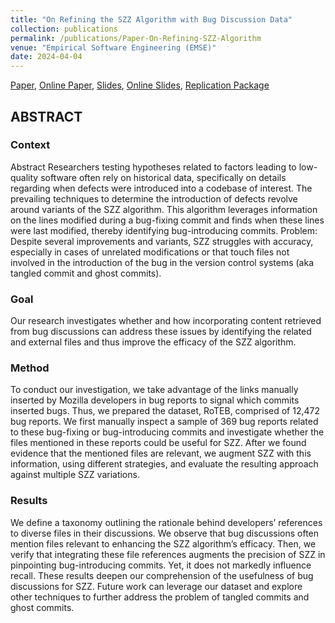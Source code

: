 ```yaml
---
title: "On Refining the SZZ Algorithm with Bug Discussion Data"
collection: publications
permalink: /publications/Paper-On-Refining-SZZ-Algorithm
venue: "Empirical Software Engineering (EMSE)"
date: 2024-04-04
---
```


[Paper](https://poojaruhal.github.io/files/Paper-On-Refining-SZZ-Algorithm.pdf),
[Online Paper](https://link.springer.com/article/10.1007/s10664-024-10511-2),
[Slides](https://poojaruhal.github.io/files/Slides-On-Refining-SZZ-Algorithim.pdf),
[Online Slides](https://www.slideshare.net/slideshow/on-refining-szz-algorithm-bug-discussion-data-pdf/280962616),
[Replication Package](https://zenodo.org/records/11484723)

## ABSTRACT
### Context
Abstract Researchers testing hypotheses related to factors leading to low-quality software often rely on historical data, specifically on details regarding when defects were introduced into a codebase of interest. The prevailing techniques to determine the introduction of defects revolve around variants of the SZZ algorithm. This algorithm leverages information on the lines modified during a bug-fixing commit and finds when these lines were last modified, thereby identifying bug-introducing commits.
Problem: Despite several improvements and variants, SZZ struggles with accuracy, especially in cases of unrelated modifications or that touch files not involved in the introduction of the bug in the version control systems (aka tangled commit and ghost commits).

### Goal  
Our research investigates whether and how incorporating content retrieved from bug discussions can address these issues by identifying the related and external files and thus improve the efficacy of the SZZ algorithm.

### Method
To conduct our investigation, we take advantage of the links manually inserted by Mozilla developers in bug reports to signal which commits inserted bugs. Thus, we prepared the dataset, RoTEB, comprised of 12,472 bug reports. We first manually inspect a sample of 369 bug reports related to these bug-fixing or bug-introducing commits and investigate whether the files mentioned in these reports could be useful for SZZ. After we found evidence that the mentioned files are relevant, we augment SZZ with this information, using different strategies, and evaluate the resulting approach against multiple SZZ variations.


### Results
We define a taxonomy outlining the rationale behind developers’ references to diverse files in their discussions. We observe that bug discussions often mention files relevant to enhancing the SZZ algorithm’s efficacy. Then, we verify that integrating these file references augments the precision of SZZ in pinpointing bug-introducing commits. Yet, it does not markedly influence recall. These results deepen our comprehension of the usefulness of bug discussions for SZZ. Future work can leverage our dataset and explore other techniques to further address the problem of tangled commits and ghost commits.